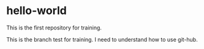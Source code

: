 # hello-world
This is the first repository for training.

This is the branch test for training.
I need to understand how to use git-hub.
